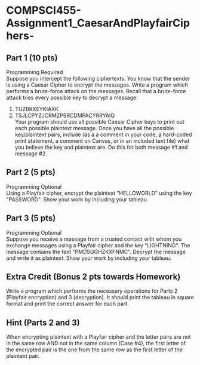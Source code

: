 # COMPSCI455-Assignment1_CaesarAndPlayfairCiphers-

## Part 1 (10 pts)

Programming Required  
Suppose you intercept the following ciphertexts.  You know that the sender is using a Caesar Cipher to encrypt the messages.  Write a program which performs a brute-force attack on the messages.  Recall that a brute-force attack tries every possible key to decrypt a message.
1. TUZBKXEYKIAXK
2. TSJLCPYZJCRMZPSRCDMPACYRRYAIQ  
Your program should use all possible Caesar Cipher keys to print out each possible plaintext message.  Once you have all the possible key/plaintext pairs, include (as a a comment in your code, a hard-coded print statement, a comment on Canvas, or in an included text file) what you believe the key and plaintext are.  Do this for both message #1 and message #2.

## Part 2 (5 pts)

Programming Optional  
Using a Playfair cipher, encrypt the plaintext "HELLOWORLD" using the key "PASSWORD".  Show your work by including your tableau.

## Part 3 (5 pts)

Programming Optional  
Suppose you receive a message from a trusted contact with whom you exchange messages using a Playfair cipher and the key "LIGHTNING".  The message contains the text "PMDSQGHZKXFNMC".  Decrypt the message and write it as plaintext.  Show your work by including your tableau.

## Extra Credit (Bonus 2 pts towards Homework)

Write a program which performs the necessary operations for Parts 2 (Playfair encryption) and 3 (decryption).  It should print the tableau in square format and print the correct answer for each part.

## Hint (Parts 2 and 3)

When encrypting plaintext with a Playfair cipher and the letter pairs are not in the same row AND not in the same column (Case #4), the first letter of the encrypted pair is the one from the same row as the first letter of the plaintext pair.
